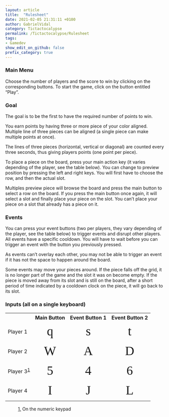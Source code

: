 ```yaml
---
layout: article
title:  "Rulesheet"
date: 2021-02-05 21:31:11 +0100
author: GabrielVidal
category: Tictactocalypse
permalink: /Tictactocalypse/Rulesheet
tags:
- Gamedev
show_edit_on_github: false
prefix_category: true
---
```


### Main Menu

Choose the number of players and the score to win by clicking on the corresponding buttons. To start the game, click on the button entitled “Play”.

### Goal

The goal is to be the first to have the required number of points to win.

You earn points by having three or more piece of your color aligned. Multiple line of three pieces can be aligned (a single piece can make multiple points at once).

The lines of three pieces (horizontal, vertical or diagonal) are counted every three seconds, thus giving players points (one point per piece).

To place a piece on the board, press your main action key (it varies depending of the player, see the table below). You can change to preview position by pressing the left and right keys. You will first have to choose the row, and then the actual slot.

Multiples preview piece will browse the board and press the main button to select a row on the board. If you press the main button once again, it will select a slot and finally place your piece on the slot. You can’t place your piece on a slot that already has a piece on it.

### Events

You can press your event buttons (two per players, they vary depending of the player, see the table below) to trigger events and disrupt other players. All events have a specific cooldown. You will have to wait before you can trigger an event with the button you previously pressed.

As events can’t overlay each other, you may not be able to trigger an event if it has not the space to happen around the board.

Some events may move your pieces around. If the piece falls off the grid, it is no longer part of the game and the slot it was on become empty. If the piece is moved away from its slot and is still on the board, after a short period of time indicated by a cooldown clock on the piece, it will go back to its slot.

### Inputs (all on a single keyboard)

<html>
   <head>
    <style>
      @font-face { font-family: Keyboard; src: url('/Tictactocalypse/assets/fonts/Keyboard.otf') format("opentype"); }
      .keyboard {
         font-family: Keyboard;
         font-size: 2.5em;
         text-align: center;
         margin-bottom: -5em;
      }
    </style>
   </head>
   <body>
<table style="width:100%">
  <tr>
    <th style="visibility:hidden;"></th>
    <th style="text-align: center">Main Button</th>
    <th style="text-align: center">Event Button 1</th>
    <th style="text-align: center">Event Button 2</th>
  </tr>
  <tr>
    <td>Player 1</td>
    <td class="keyboard">q</td>
    <td class="keyboard">s</td>
    <td class="keyboard">t</td>
  </tr>
  <tr>
    <td>Player 2</td>
    <td class="keyboard">W</td>
    <td class="keyboard">A</td>
    <td class="keyboard">D</td>
  </tr>
  <tr>
    <td>Player 3<sup id="fn1-rf"><a href="#fn1">1</a></sup> </td>
    <td class="keyboard">5</td>
    <td class="keyboard">4</td>
    <td class="keyboard">6</td>
  </tr>
  <tr>
    <td>Player 4</td>
    <td class="keyboard">I</td>
    <td class="keyboard">J</td>
    <td class="keyboard">L</td>
  </tr>
</table>

<aside class="wb-fnote" role="note">
	<dl>
		<dd id="fn1">
			<p class="fn-rtn"><a href="#fn1-rf">1.</a> On the numeric keypad</p>
		</dd>
	</dl>
</aside>
</body>
</html>
